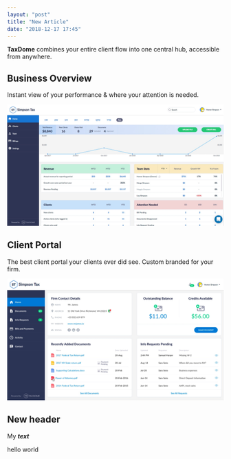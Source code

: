 ```yaml
---
layout: "post"
title: "New Article"
date: "2018-12-17 17:45"
---
```


**TaxDome** combines your entire client flow into one central hub, accessible from anywhere.

## Business Overview

Instant view of your performance & where your attention is needed.

![](/images/business-overview@3x-72591ffbbc4e9ddf99278aa87fce0b86.jpg)

## Client Portal

The best client portal your clients ever did see. Custom branded for your firm.

![](/images/client-portal@3x-cdd46e9783edfbbf59574a70ff79ff63.jpg)

## New header

My _**text**_

hello world
